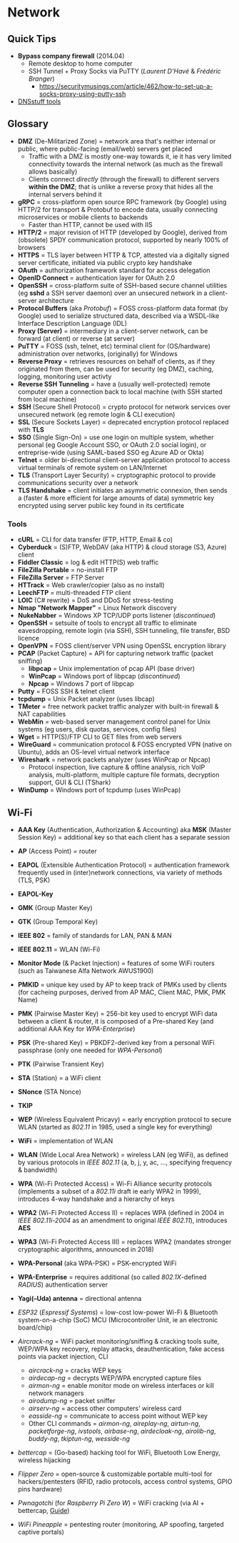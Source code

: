 # Network

## Quick Tips

* **Bypass company firewall** (2014.04)
  * Remote desktop to home computer
  * SSH Tunnel + Proxy Socks via PuTTY (_Laurent D'Havé_ & _Frédéric Branger_)
    * <https://securitymusings.com/article/462/how-to-set-up-a-socks-proxy-using-putty-ssh>
* [DNSstuff tools](https://www.dnsstuff.com/freetools)

## Glossary

* **DMZ** (De-Militarized Zone) = network area that's neither internal or public, where public-facing (email/web) servers get placed
  * Traffic with a DMZ is mostly one-way towards it, ie it has very limited connectivity towards the internal network (as much as the firewall allows basically)
  * Clients connect _directly_ (through the firewall) to different servers **within the DMZ**; that is unlike a reverse proxy that hides all the internal servers behind it
* **gRPC** = cross-platform open source RPC framework (by Google) using HTTP/2 for transport & Protobuf to encode data, usually connecting microservices or mobile clients to backends
  * Faster than HTTP, cannot be used with IIS
* **HTTP/2** = major revision of HTTP (developed by Google), derived from (obsolete) SPDY communication protocol, supported by nearly 100% of browsers
* **HTTPS** = TLS layer between HTTP & TCP, attested via a digitally signed server certificate, initiated via public crypto key handshake
* **OAuth** = authorization framework standard for access delegation
* **OpenID Connect** = authentication layer for OAuth 2.0
* **OpenSSH** = cross-platform suite of SSH-based secure channel utilities (eg **sshd** a SSH server daemon) over an unsecured network in a client-server architecture
* **Protocol Buffers** (aka _Protobuf_) = FOSS cross-platform data format (by Google) used to serialize structured data, described via a WSDL-like Interface Description Language (IDL)
* **Proxy (Server)** = intermediary in a client-server network, can be forward (at client) or reverse (at server)
* **PuTTY** = FOSS (ssh, telnet, etc) terminal client for (OS/hardware) administration over networks, (originally) for Windows
* **Reverse Proxy** = retrieves resources on behalf of clients, as if they originated from them, can be used for security (eg DMZ), caching, logging, monitoring user activty
* **Reverse SSH Tunneling** = have a (usually well-protected) remote computer open a connection back to local machine (with SSH started from local machine)
* **SSH** (Secure Shell Protocol) = crypto protocol for network services over unsecured network (eg remote login & CLI execution)
* **SSL** (Secure Sockets Layer) = deprecated encryption protocol replaced with **TLS**
* **SSO** (Single Sign-On) = use one login on multiple system, whether personal (eg Google Account SSO, or OAuth 2.0 social login), or entreprise-wide (using SAML-based SSO eg Azure AD or Okta)
* **Telnet** = older bi-directional client-server application protocol to access virtual terminals of remote system on LAN/Internet
* **TLS** (Transport Layer Security) = cryptographic protocol to provide communications security over a network
* **TLS Handshake** = client initiates an asymmetric connexion, then sends a (faster & more efficient for large amounts of data) symmetric key encrypted using server public key found in its certificate

### Tools

* **cURL** = CLI for data transfer (FTP, HTTP, Email & co)
* **Cyberduck** = (S)FTP, WebDAV (aka HTTP) & cloud storage (S3, Azure) client
* **Fiddler Classic** = log & edit HTTP(S) web traffic
* **FileZilla Portable** = no-install FTP
* **FileZilla Server** = FTP Server
* **HTTrack** = Web crawler/copier (also as no install)
* **LeechFTP** = multi-threaded FTP client
* **LOIC** (C# rewrite) = DoS and DDoS for stress-testing
* **Nmap "Network Mapper"** = Linux Network discovery
* **NukeNabber** = Windows XP TCP/UDP ports listener (_discontinued_)
* **OpenSSH** = setsuite of tools to encrypt all traffic to eliminate eavesdropping, remote login (via SSH), SSH tunneling, file transfer, BSD licence
* **OpenVPN** = FOSS client/server VPN using OpenSSL encryption library
* **PCAP** (Packet Capture) = API for capturing network traffic (packet sniffing)
  * **libpcap** = Unix implementation of pcap API (base driver)
  * **WinPcap** = Windows port of libpcap (_discontinued_)
  * **Npcap** = Windows 7 port of libpcap
* **Putty** = FOSS SSH & telnet client
* **tcpdump** = Unix Packet analyzer (uses libcap)
* **TMeter** = free network packet traffic analyzer with built-in firewall & NAT capabilities
* **WebMin** = web-based server management control panel for Unix systems (eg users, disk quotas, services, config files)
* **Wget** = HTTP(S)/FTP CLI to GET files from web servers
* **WireGuard** = communication protocol & FOSS encrypted VPN (native on Ubuntu), adds an OS-level virtual network interface
* **Wireshark** = network packets analyzer (uses WinPcap or Npcap)
  * Protocol inspection, live capture & offline analysis, rich VoIP analysis, multi-platform, multiple capture file formats, decryption support, GUI & CLI (TShark)
* **WinDump** = Windows port of tcpdump (uses WinPcap)

## Wi-Fi

* **AAA Key** (Authentication, Authorization & Accounting) aka **MSK** (Master Session Key) = additional key so that each client has a separate session
* **AP** (Access Point) = router
* **EAPOL** (Extensible Authentication Protocol) = authentication framework frequently used in (inter)network connections, via variety of methods (TLS, PSK)
* **EAPOL-Key**
* **GMK** (Group Master Key)
* **GTK** (Group Temporal Key)
* **IEEE 802** = family of standards for LAN, PAN & MAN
* **IEEE 802.11** = WLAN (Wi-Fi)
* **Monitor Mode** (& Packet Injection) = features of some WiFi routers (such as Taiwanese Alfa Network AWUS1900)
* **PMKID** = unique key used by AP to keep track of PMKs used by clients (for cacheing purposes, derived from AP MAC, Client MAC, PMK, PMK Name)
* **PMK** (Pairwise Master Key) = 256-bit key used to encrypt WiFi data between a client & router, it is composed of a Pre-shared Key (and additional AAA Key for _WPA-Enterprise_)
* **PSK** (Pre-shared Key) = PBKDF2-derived key from a personal WiFi passphrase (only one needed for _WPA-Personal_)
* **PTK** (Pairwise Transient Key)
* **STA** (Station) = a WiFi client
* **SNonce** (STA Nonce)
* **TKIP**
* **WEP** (Wireless Equivalent Pricavy) = early encryption protocol to secure WLAN (started as _802.11_ in 1985, used a single key for everything)
* **WiFi** = implementation of WLAN
* **WLAN** (Wide Local Area Network) = wireless LAN (eg WiFi), as defined by various protocols in _IEEE 802.11_ (a, b, j, y, ac, …, specifying frequency & bandwidth)
* **WPA** (Wi-Fi Protected Access) = Wi-Fi Alliance security protocols (implements a subset of a _802.11i_ draft ie early WPA2 in 1999), introduces 4-way handshake and a hierarchy of keys
* **WPA2** (Wi-Fi Protected Access II) = replaces WPA (defined in 2004 in _IEEE 802.11i-2004_ as an amendment to original _IEEE 802.11_), introduces **AES**
* **WPA3** (Wi-Fi Protected Access III) = replaces WPA2 (mandates stronger cryptographic algorithms, announced in 2018)
* **WPA-Personal** (aka WPA-PSK) = PSK-encrypted WiFi
* **WPA-Enterprise** = requires additional (so called _802.1X_-defined _RADIUS_) authentication server
* **Yagi(–Uda) antenna** = directional antenna

* _ESP32_ (_Espressif Systems_) = low-cost low-power Wi-Fi & Bluetooth system-on-a-chip (SoC) MCU (Microcontroller Unit, ie an electronic board/chip)

* _Aircrack-ng_ = WiFi packet monitoring/sniffing & cracking tools suite, WEP/WPA key recovery, replay attacks, deauthentication, fake access points via packet injection, CLI
  * _aircrack-ng_ = cracks WEP keys
  * _airdecap-ng_ = decrypts WEP/WPA encrypted capture files
  * _airmon-ng_ = enable monitor mode on wireless interfaces or kill network managers
  * _airodump-ng_ = packet sniffer
  * _airserv-ng_ = access other computers' wireless card
  * _easside-ng_ = communicate to access point without WEP key
  * Other CLI commands = _airmon-ng_, _aireplay-ng_, _airtun-ng_, _packetforge-ng_, _ivstools_, _airbase-ng_, _airdecloak-ng_, _airolib-ng_, _buddy-ng_, _tkiptun-ng_, _wesside-ng_
* _bettercap_ = (Go-based) hacking tool for WiFi, Bluetooth Low Energy, wireless hijacking
* _Flipper Zero_ = open-source & customizable portable multi-tool for hackers/pentesters (RFID, radio protocols, access control systems, GPIO pins hardware)
* _Pwnagotchi_ (for _Raspberry Pi Zero W_) = WiFi cracking (via AI + bettercap, [Guide](https://www.reddit.com/r/pwnagotchi/comments/sl2rv1/guerrilla_guide_to_pwnagotchi_v1552022))
* _WiFi Pineapple_ = pentesting router (monitoring, AP spoofing, targeted captive portals)
